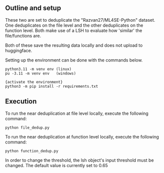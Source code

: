 ## Outline and setup

These two are set to deduplicate the "Razvan27/ML4SE-Python" dataset. One deduplicates on the file level and the other
deduplicates on the function level.
Both make use of a LSH to evaluate how 'similar' the file/functions are.

Both of these save the resulting data locally and does not upload to huggingface.

Setting up the environment can be done with the commands below.

```
python3.11 -m venv env (linux)
pu -3.11 -m venv env   (windows)

{activate the environment}
python3 -m pip install -r requirements.txt 
```

## Execution

To run the near deduplication at file level locally, execute the following command:

```
python file_dedup.py
```

To run the near deduplication at function level locally, execute the following command:

```
python function_dedup.py
```

In order to change the threshold, the lsh object's input threshold must be changed. The default value is currently set
to 0.65